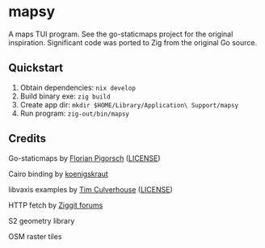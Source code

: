 # mapsy
A maps TUI program.
 See the go-staticmaps project for the original inspiration.
 Significant code was ported to Zig from the original Go source.


## Quickstart
1. Obtain dependencies: `nix develop`
2. Build binary exe: `zig build`
3. Create app dir: `mkdir $HOME/Library/Application\ Support/mapsy`
4. Run program: `zig-out/bin/mapsy`


## Credits
Go-staticmaps
  by [Florian Pigorsch](https://github.com/flopp/go-staticmaps) ([LICENSE](https://github.com/flopp/go-staticmaps/blob/master/LICENSE))

Cairo binding 
  by [koenigskraut](https://github.com/koenigskraut/giza)

libvaxis examples
  by [Tim Culverhouse](https://github.com/rockorager/libvaxis) ([LICENSE](https://github.com/rockorager/libvaxis/blob/master/LICENSE))

HTTP fetch
  by [Ziggit forums](https://ziggit.dev/t/what-is-the-simplest-way-to-send-a-one-shot-http-request-in-zig-to-a-known-address/8490/2)

S2 geometry library

OSM raster tiles


